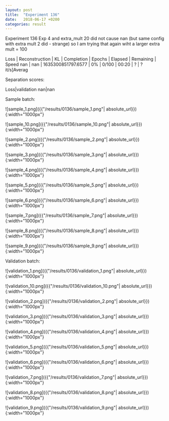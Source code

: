 ```yaml
---
layout: post
title:  "Experiment 136"
date:   2018-06-17 +0200
categories: result
---
```

Experiment 136
Exp 4 and extra_mult 20 did not cause nan (but same config with extra mult 2 did - strange) so I am trying that again wiht a larger extra mult = 100

Loss | Reconstruction | KL | Completion | Epochs | Elapsed | Remaining | Speed
nan | nan | 1635300851797.6577 | 0% | 0/100 | 00:20 | ? | ?it/s]Averag

Separation scores:

Loss|validation
nan|nan

Sample batch:

![sample_1.png]({{"/results/0136/sample_1.png"| absolute_url}}){:width="1000px"}

![sample_10.png]({{"/results/0136/sample_10.png"| absolute_url}}){:width="1000px"}

![sample_2.png]({{"/results/0136/sample_2.png"| absolute_url}}){:width="1000px"}

![sample_3.png]({{"/results/0136/sample_3.png"| absolute_url}}){:width="1000px"}

![sample_4.png]({{"/results/0136/sample_4.png"| absolute_url}}){:width="1000px"}

![sample_5.png]({{"/results/0136/sample_5.png"| absolute_url}}){:width="1000px"}

![sample_6.png]({{"/results/0136/sample_6.png"| absolute_url}}){:width="1000px"}

![sample_7.png]({{"/results/0136/sample_7.png"| absolute_url}}){:width="1000px"}

![sample_8.png]({{"/results/0136/sample_8.png"| absolute_url}}){:width="1000px"}

![sample_9.png]({{"/results/0136/sample_9.png"| absolute_url}}){:width="1000px"}

Validation batch:

![validation_1.png]({{"/results/0136/validation_1.png"| absolute_url}}){:width="1000px"}

![validation_10.png]({{"/results/0136/validation_10.png"| absolute_url}}){:width="1000px"}

![validation_2.png]({{"/results/0136/validation_2.png"| absolute_url}}){:width="1000px"}

![validation_3.png]({{"/results/0136/validation_3.png"| absolute_url}}){:width="1000px"}

![validation_4.png]({{"/results/0136/validation_4.png"| absolute_url}}){:width="1000px"}

![validation_5.png]({{"/results/0136/validation_5.png"| absolute_url}}){:width="1000px"}

![validation_6.png]({{"/results/0136/validation_6.png"| absolute_url}}){:width="1000px"}

![validation_7.png]({{"/results/0136/validation_7.png"| absolute_url}}){:width="1000px"}

![validation_8.png]({{"/results/0136/validation_8.png"| absolute_url}}){:width="1000px"}

![validation_9.png]({{"/results/0136/validation_9.png"| absolute_url}}){:width="1000px"}
